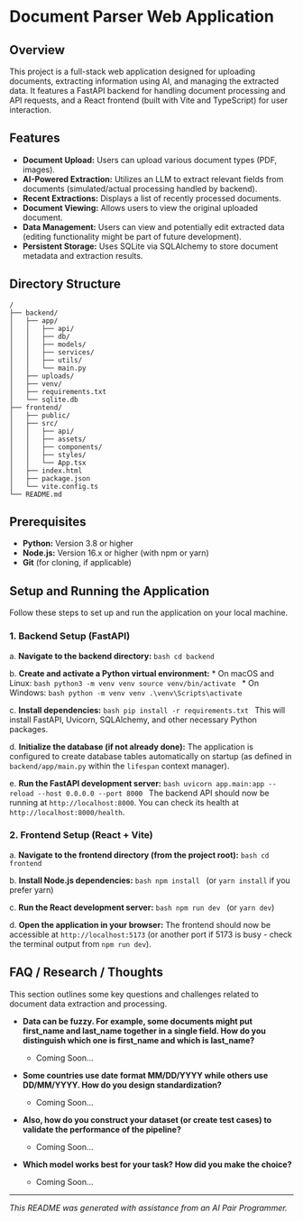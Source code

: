 # Document Parser Web Application

## Overview

This project is a full-stack web application designed for uploading documents, extracting information using AI, and managing the extracted data. It features a FastAPI backend for handling document processing and API requests, and a React frontend (built with Vite and TypeScript) for user interaction.

## Features

*   **Document Upload:** Users can upload various document types (PDF, images).
*   **AI-Powered Extraction:** Utilizes an LLM to extract relevant fields from documents (simulated/actual processing handled by backend).
*   **Recent Extractions:** Displays a list of recently processed documents.
*   **Document Viewing:** Allows users to view the original uploaded document.
*   **Data Management:** Users can view and potentially edit extracted data (editing functionality might be part of future development).
*   **Persistent Storage:** Uses SQLite via SQLAlchemy to store document metadata and extraction results.

## Directory Structure

```
/
├── backend/
│   ├── app/
│   │   ├── api/
│   │   ├── db/
│   │   ├── models/
│   │   ├── services/
│   │   ├── utils/
│   │   └── main.py
│   ├── uploads/
│   ├── venv/
│   ├── requirements.txt
│   └── sqlite.db
├── frontend/
│   ├── public/
│   ├── src/
│   │   ├── api/
│   │   ├── assets/
│   │   ├── components/
│   │   ├── styles/
│   │   └── App.tsx
│   ├── index.html
│   ├── package.json
│   └── vite.config.ts
└── README.md
```

## Prerequisites

*   **Python:** Version 3.8 or higher
*   **Node.js:** Version 16.x or higher (with npm or yarn)
*   **Git** (for cloning, if applicable)

## Setup and Running the Application

Follow these steps to set up and run the application on your local machine.

### 1. Backend Setup (FastAPI)

   a.  **Navigate to the backend directory:**
       ```bash
       cd backend
       ```

   b.  **Create and activate a Python virtual environment:**
       *   On macOS and Linux:
           ```bash
           python3 -m venv venv
           source venv/bin/activate
           ```
       *   On Windows:
           ```bash
           python -m venv venv
           .\venv\Scripts\activate
           ```

   c.  **Install dependencies:**
       ```bash
       pip install -r requirements.txt
       ```
       This will install FastAPI, Uvicorn, SQLAlchemy, and other necessary Python packages.

   d.  **Initialize the database (if not already done):**
       The application is configured to create database tables automatically on startup (as defined in `backend/app/main.py` within the `lifespan` context manager).

   e.  **Run the FastAPI development server:**
       ```bash
       uvicorn app.main:app --reload --host 0.0.0.0 --port 8000
       ```
       The backend API should now be running at `http://localhost:8000`. You can check its health at `http://localhost:8000/health`.

### 2. Frontend Setup (React + Vite)

   a.  **Navigate to the frontend directory (from the project root):**
       ```bash
       cd frontend
       ```

   b.  **Install Node.js dependencies:**
       ```bash
       npm install
       ```
       (or `yarn install` if you prefer yarn)

   c.  **Run the React development server:**
       ```bash
       npm run dev
       ```
       (or `yarn dev`)

   d.  **Open the application in your browser:**
       The frontend should now be accessible at `http://localhost:5173` (or another port if 5173 is busy - check the terminal output from `npm run dev`).

## FAQ / Research / Thoughts

This section outlines some key questions and challenges related to document data extraction and processing.

*   **Data can be fuzzy. For example, some documents might put first_name and last_name together in a single field. How do you distinguish which one is first_name and which is last_name?**
    *   Coming Soon...

*   **Some countries use date format MM/DD/YYYY while others use DD/MM/YYYY. How do you design standardization?**
    *   Coming Soon...

*   **Also, how do you construct your dataset (or create test cases) to validate the performance of the pipeline?**
    *   Coming Soon...

*   **Which model works best for your task? How did you make the choice?**
    *   Coming Soon...

---
*This README was generated with assistance from an AI Pair Programmer.* 